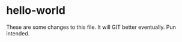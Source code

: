 hello-world
===========
These are some changes to this file.
It will GIT better eventually.
Pun intended.
